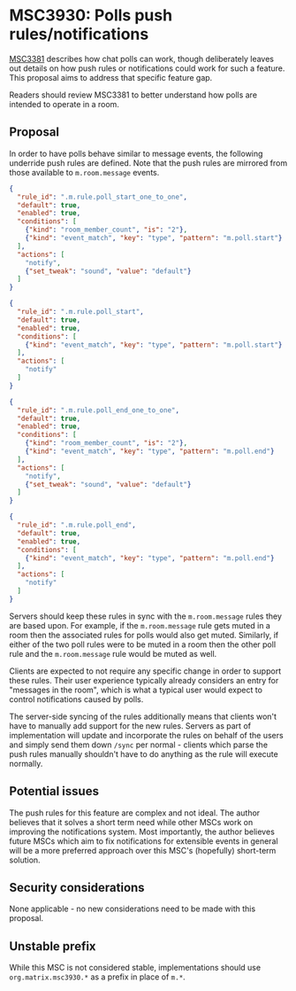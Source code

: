 # MSC3930: Polls push rules/notifications

[MSC3381](https://github.com/matrix-org/matrix-spec-proposals/pull/3381) describes how chat polls can work,
though deliberately leaves out details on how push rules or notifications could work for such a feature.
This proposal aims to address that specific feature gap.

Readers should review MSC3381 to better understand how polls are intended to operate in a room.

## Proposal

In order to have polls behave similar to message events, the following underride push rules are defined.
Note that the push rules are mirrored from those available to `m.room.message` events.

```json
{
  "rule_id": ".m.rule.poll_start_one_to_one",
  "default": true,
  "enabled": true,
  "conditions": [
    {"kind": "room_member_count", "is": "2"},
    {"kind": "event_match", "key": "type", "pattern": "m.poll.start"}
  ],
  "actions": [
    "notify",
    {"set_tweak": "sound", "value": "default"}
  ]
}
```

```json
{
  "rule_id": ".m.rule.poll_start",
  "default": true,
  "enabled": true,
  "conditions": [
    {"kind": "event_match", "key": "type", "pattern": "m.poll.start"}
  ],
  "actions": [
    "notify"
  ]
}
```

```json
{
  "rule_id": ".m.rule.poll_end_one_to_one",
  "default": true,
  "enabled": true,
  "conditions": [
    {"kind": "room_member_count", "is": "2"},
    {"kind": "event_match", "key": "type", "pattern": "m.poll.end"}
  ],
  "actions": [
    "notify",
    {"set_tweak": "sound", "value": "default"}
  ]
}
```

```json
{
  "rule_id": ".m.rule.poll_end",
  "default": true,
  "enabled": true,
  "conditions": [
    {"kind": "event_match", "key": "type", "pattern": "m.poll.end"}
  ],
  "actions": [
    "notify"
  ]
}
```

Servers should keep these rules in sync with the `m.room.message` rules they are based upon. For
example, if the `m.room.message` rule gets muted in a room then the associated rules for polls would
also get muted. Similarly, if either of the two poll rules were to be muted in a room then the other
poll rule and the `m.room.message` rule would be muted as well.

Clients are expected to not require any specific change in order to support these rules. Their user
experience typically already considers an entry for "messages in the room", which is what a typical
user would expect to control notifications caused by polls.

The server-side syncing of the rules additionally means that clients won't have to manually add support
for the new rules. Servers as part of implementation will update and incorporate the rules on behalf
of the users and simply send them down `/sync` per normal - clients which parse the push rules manually
shouldn't have to do anything as the rule will execute normally.

## Potential issues

The push rules for this feature are complex and not ideal. The author believes that it solves a short
term need while other MSCs work on improving the notifications system. Most importantly, the author
believes future MSCs which aim to fix notifications for extensible events in general will be a more
preferred approach over this MSC's (hopefully) short-term solution.

## Security considerations

None applicable - no new considerations need to be made with this proposal.

## Unstable prefix

While this MSC is not considered stable, implementations should use `org.matrix.msc3930.*` as a prefix
in place of `m.*`.
